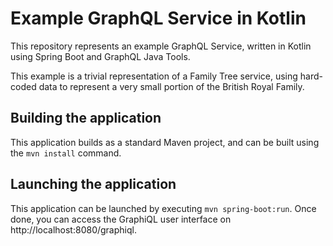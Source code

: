 # Example GraphQL Service in Kotlin

This repository represents an example GraphQL Service, written in Kotlin using Spring Boot and GraphQL Java Tools.

This example is a trivial representation of a Family Tree service, using hard-coded data to represent a very small portion of the British Royal Family.

## Building the application

This application builds as a standard Maven project, and can be built using the `mvn install` command.

## Launching the application

This application can be launched by executing `mvn spring-boot:run`. Once done, you can access the GraphiQL user interface on http://localhost:8080/graphiql.

